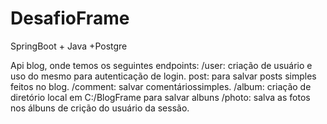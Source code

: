 # DesafioFrame
SpringBoot + Java +Postgre

Api blog, onde temos os seguintes endpoints:
/user: criação de usuário e uso do mesmo para autenticação de login.
post: para salvar posts simples feitos no blog.
/comment: salvar comentáriossimples.
/album: criação de diretório local em C:/BlogFrame para salvar albuns
/photo: salva as fotos nos álbuns de crição do usuário da sessão.

